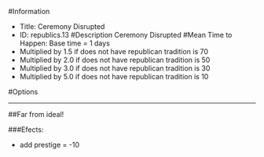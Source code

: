 #Information
 - Title: Ceremony Disrupted
 - ID: republics.13
#Description
Ceremony Disrupted
#Mean Time to Happen:
Base time = 1 days
 - Multiplied by 1.5 if does not have republican tradition is 70
 - Multiplied by 2.0 if does not have republican tradition is 50
 - Multiplied by 3.0 if does not have republican tradition is 30
 - Multiplied by 5.0 if does not have republican tradition is 10

#Options

___
##Far from ideal!

###Efects:<ul><li>add prestige = -10</li></ul>
